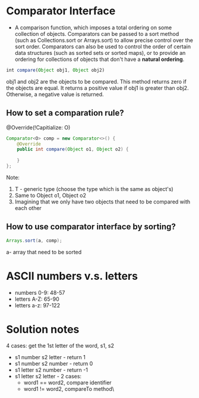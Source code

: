 # Comparator Interface
- A comparison function, which imposes a total ordering on some collection of objects. 
Comparators can be passed to a sort method (such as Collections.sort or Arrays.sort) to allow precise control over the sort order. Comparators can also be used to control the order of certain data structures (such as sorted sets or sorted maps), or to provide an ordering for collections of objects that don't have a **natural ordering**.
```javascript
int compare(Object obj1, Object obj2)
```
obj1 and obj2 are the objects to be compared. This method returns zero if the objects are equal. It returns a positive value if obj1 is greater than obj2. Otherwise, a negative value is returned.
## How to set a comparation rule?
@Override(!Capitialize: O)
``` Java
Comparator<O> comp = new Comparator<>() {
    @Override
    public int compare(Object o1, Object o2) {
    
    }
};
```
Note:
1. T - generic type (choose the type which is the same as object's)
2. Same to Object o1, Object o2
3. Imagining that we only have two objects that need to be compared with each other
## How to use comparator interface by sorting?
``` Java
Arrays.sort(a, comp);
```
a- array that need to be sorted
# ASCII numbers v.s. letters
- numbers 0-9: 48-57
- letters A-Z: 65-90
- letters a-z: 97-122
# Solution notes
4 cases:
get the 1st letter of the word, s1, s2
- s1 number s2 letter - return 1
- s1 number s2 number - return 0
- s1 letter s2 number - return -1
- s1 letter s2 letter - 2 cases:
    - word1 == word2, compare identifier 
    - word1 != word2, compareTo method\

